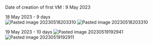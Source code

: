Date of creation of first VM : 9 May 2023

18 May  2023 - 9 days<br>![Pasted image 20230518203310](https://github.com/salman-cissp/Deploy.WebApp.to.Azure/assets/134168108/32bee36d-a6b5-4c8d-b1c1-be5fdb0fda24)
![Pasted image 20230518203310](https://github.com/salman-cissp/Deploy.WebApp.to.Azure/assets/134168108/7680feed-cad7-4721-a6b0-143c59979a0a)



19 May 2023 - 10 days
![Pasted image 20230519192941](https://github.com/salman-cissp/Deploy.WebApp.to.Azure/assets/134168108/2106ec2e-99d2-4b7a-b59a-f0249bf8d571)
![Pasted image 20230519192911](https://github.com/salman-cissp/Deploy.WebApp.to.Azure/assets/134168108/cc72db4a-8ae7-4f8f-993f-09d5a3653a98)



